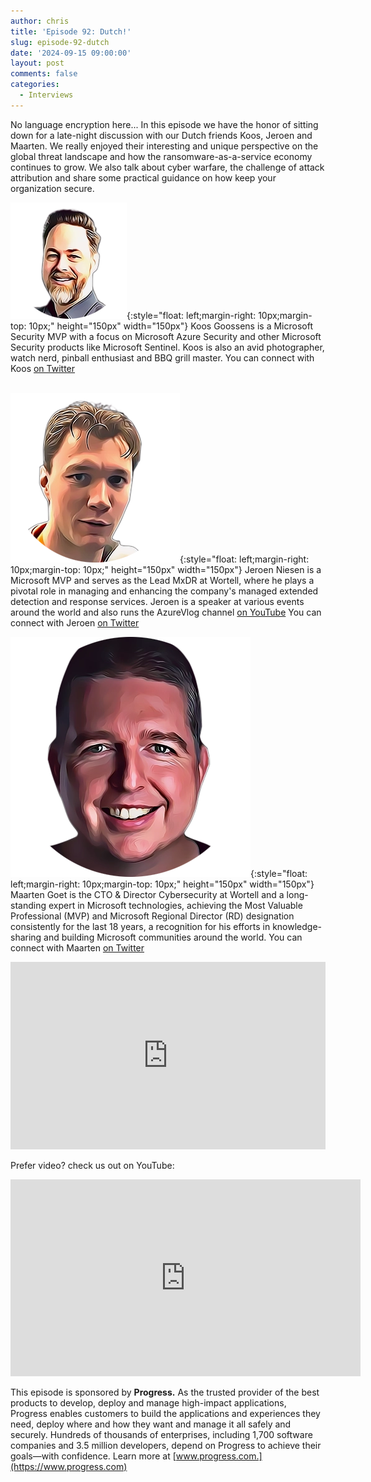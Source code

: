```yaml
---
author: chris
title: 'Episode 92: Dutch!'
slug: episode-92-dutch
date: '2024-09-15 09:00:00'
layout: post
comments: false
categories:
  - Interviews
---
```

No language encryption here... In this episode we have the honor of sitting down for a late-night discussion with our Dutch friends Koos, Jeroen and Maarten. We really enjoyed their interesting and unique perspective on the global threat landscape and how the ransomware-as-a-service economy continues to grow. We also talk about cyber warfare, the challenge of attack attribution and share some practical guidance on how keep your organization secure.

![Koos](/images/uploads/2024/09/koos.png){:style="float: left;margin-right: 10px;margin-top: 10px;" height="150px" width="150px"} Koos Goossens is a Microsoft Security MVP with a focus on Microsoft Azure Security and other Microsoft Security products like Microsoft Sentinel. Koos is also an avid photographer, watch nerd, pinball enthusiast and BBQ grill master. You can connect with Koos [on Twitter](https://x.com/KoosGoossens)
<br>
<br>

![Jeroen](/images/uploads/2024/09/jeroen.png){:style="float: left;margin-right: 10px;margin-top: 10px;" height="150px" width="150px"} Jeroen Niesen is a Microsoft MVP and serves as the Lead MxDR at Wortell, where he plays a pivotal role in managing and enhancing the company's managed extended detection and response services. Jeroen is a speaker at various events around the world and also runs the AzureVlog channel [on YouTube](https://youtube.com/@AzureVlog) You can connect with Jeroen [on Twitter](https://x.com/jeroenniesen)

![Maarten](/images/uploads/2024/09/maarten.png){:style="float: left;margin-right: 10px;margin-top: 10px;" height="150px" width="150px"} Maarten Goet is the CTO & Director Cybersecurity at Wortell and a long-standing expert in Microsoft technologies, achieving the Most Valuable Professional (MVP) and Microsoft Regional Director (RD) designation consistently for the last 18 years, a recognition for his efforts in knowledge-sharing and building Microsoft communities around the world. You can connect with Maarten [on Twitter](https://x.com/maarten_goet)

<p><iframe width="100%" height="300" scrolling="no" frameborder="no" allow="autoplay" src="https://w.soundcloud.com/player/?url=https%3A//api.soundcloud.com/tracks/1917295592&color=%23ff5500&auto_play=false&hide_related=false&show_comments=true&show_user=true&show_reposts=false&show_teaser=true&visual=true"></iframe></p>

Prefer video? check us out on YouTube:

<p><iframe width="560" height="315" src="https://www.youtube.com/embed/8ZsMFifnbXc?si=0viC_aZY_B7XUhYt" title="YouTube video player" frameborder="0" allow="accelerometer; autoplay; clipboard-write; encrypted-media; gyroscope; picture-in-picture; web-share" referrerpolicy="strict-origin-when-cross-origin" allowfullscreen></iframe></p>

This episode is sponsored by **Progress.** As the trusted provider of the best products to develop, deploy and manage high-impact applications, Progress enables customers to build the applications and experiences they need, deploy where and how they want and manage it all safely and securely. Hundreds of thousands of enterprises, including 1,700 software companies and 3.5 million developers, depend on Progress to achieve their goals—with confidence. Learn more at [www.progress.com.](https://www.progress.com)
